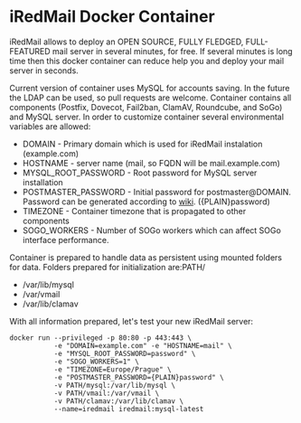 # iRedMail Docker Container #

iRedMail allows to deploy an OPEN SOURCE, FULLY FLEDGED, FULL-FEATURED mail server in several minutes, for free. If several minutes is long time then this docker container can reduce help you and deploy your mail server in seconds.

Current version of container uses MySQL for accounts saving. In the future the LDAP can be used, so pull requests are welcome. Container contains all components (Postfix, Dovecot, Fail2ban, ClamAV, Roundcube, and SoGo) and MySQL server. In order to customize container several environmental variables are allowed:

  * DOMAIN -  Primary domain which is used for iRedMail instalation (example.com)
  * HOSTNAME - server name (mail, so FQDN will be mail.example.com)
  * MYSQL_ROOT_PASSWORD - Root password for MySQL server installation
  * POSTMASTER_PASSWORD - Initial password for postmaster@DOMAIN. Password can be generated according to [wiki](http://www.iredmail.org/docs/reset.user.password.html). ({PLAIN}password)
  * TIMEZONE - Container timezone that is propagated to other components
  * SOGO_WORKERS - Number of SOGo workers which can affect SOGo interface performance.
  
Container is prepared to handle data as persistent using mounted folders for data. Folders prepared for initialization are:PATH/

 * /var/lib/mysql
 * /var/vmail
 * /var/lib/clamav

With all information prepared, let's test your new iRedMail server:

```
docker run --privileged -p 80:80 -p 443:443 \
           -e "DOMAIN=example.com" -e "HOSTNAME=mail" \
           -e "MYSQL_ROOT_PASSWORD=password" \
           -e "SOGO_WORKERS=1" \
           -e "TIMEZONE=Europe/Prague" \
           -e "POSTMASTER_PASSWORD={PLAIN}password" \
           -v PATH/mysql:/var/lib/mysql \
           -v PATH/vmail:/var/vmail \
           -v PATH/clamav:/var/lib/clamav \
           --name=iredmail iredmail:mysql-latest

```